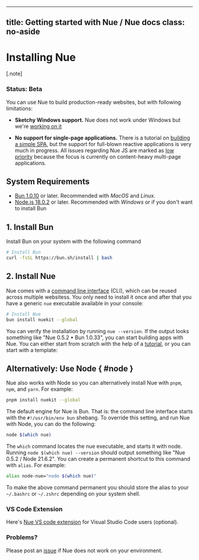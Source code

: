 
---
title: Getting started with Nue / Nue docs
class: no-aside
---

# Installing Nue

[.note]
  ### Status: Beta
  You can use Nue to build production-ready websites, but with following limitations:

  * **Sketchy Windows support.** Nue does not work under Windows but we're [working on it](https://github.com/nuejs/nue/issues/249)

  * **No support for single-page applications.** There is a tutorial on [building a simple SPA](//localhost:8082/docs/tutorials/build-a-simple-spa.html), but the support for full-blown reactive applications is very much in progress. All issues regarding Nue JS are marked as [low priority](https://github.com/nuejs/nue/labels/low%20priority) because the focus is currently on content-heavy multi-page applications.


## System Requirements

* [Bun 1.0.10](//bun.sh/) or later. Recommended with *MacOS* and *Linux*.
* [Node.js 18.0.2](//nodejs.org/) or later. Recommended with *Windows* or if you don't want to install Bun


## 1. Install Bun
Install Bun on your system with the following command

``` sh
# Install Bun
curl -fsSL https://bun.sh/install | bash
```

## 2. Install Nue
Nue comes with a [command line interface](reference/command-line-interface.html) (CLI), which can be reused across multiple websitess. You only need to install it once and after that you have a generic `nue` executable available in your console:


``` sh
# Install Nue
bun install nuekit --global
```

You can verify the installation by running `nue --version`. If the output looks something like "Nue 0.5.2 • Bun 1.0.33", you can start building apps with Nue. You can either start from scratch with the help of a [tutorial](tutorials/build-a-simple-blog.html), or you can start with a template:




## Alternatively: Use Node { #node }
Nue also works with Node so you can alternatively install Nue with `pnpm`, `npm`, and `yarn`. For example:

``` sh
pnpm install nuekit --global
```

The default engine for Nue is Bun. That is: the command line interface starts with the `#!/usr/bin/env bun` shebang. To override this setting, and run Nue with Node, you can do the following:

``` sh
node $(which nue)
```

The `which` command locates the nue executable, and starts it with node. Running `node $(which nue) --version` should output something like "Nue 0.5.2 / Node 21.6.2". You can create a permanent shortcut to this command with `alias`. For example:

``` sh
alias node-nue="node $(which nue)"
```

To make the above command permanent you should store the alias to your `~/.bashrc` or `~/.zshrc` depending on your system shell.



### VS Code Extension
Here's [Nue VS code extension](https://marketplace.visualstudio.com/items?itemName=yaoyuanzhang.nue&ssr=false) for Visual Studio Code users (optional).



### Problems?
Please post an [issue](//github.com/nuejs/nue/issues) if Nue does not work on your environment.





